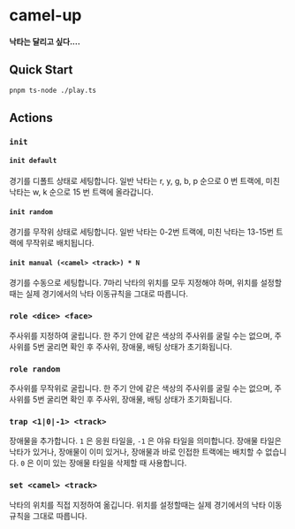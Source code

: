# camel-up

#### 낙타는 달리고 싶다....

## Quick Start

```zsh
pnpm ts-node ./play.ts
```

## Actions

### `init`

#### `init default`

경기를 디폴트 상태로 세팅합니다. 일반 낙타는 r, y, g, b, p 순으로 0 번 트랙에, 미친 낙타는 w, k 순으로 15 번 트랙에 올라갑니다.

#### `init random`

경기를 무작위 상태로 세팅합니다. 일반 낙타는 0-2번 트랙에, 미친 낙타는 13-15번 트랙에 무작위로 배치됩니다.

#### `init manual (<camel> <track>) * N`

경기를 수동으로 세팅합니다. 7마리 낙타의 위치를 모두 지정해야 하며, 위치를 설정할때는 실제 경기에서의 낙타 이동규칙을 그대로 따릅니다.

### `role <dice> <face>`

주사위를 지정하여 굴립니다. 한 주기 안에 같은 색상의 주사위를 굴릴 수는 없으며, 주사위를 5번 굴리면 확인 후 주사위, 장애물, 배팅 상태가 초기화됩니다.

### `role random`

주사위를 무작위로 굴립니다. 한 주기 안에 같은 색상의 주사위를 굴릴 수는 없으며, 주사위를 5번 굴리면 확인 후 주사위, 장애물, 배팅 상태가 초기화됩니다.

### `trap <1|0|-1> <track>`

장애물을 추가합니다. `1` 은 응원 타일을, `-1` 은 야유 타일을 의미합니다. 장애물 타일은 낙타가 있거나, 장애물이 이미 있거나, 장애물과 바로 인접한 트랙에는 배치할 수 없습니다. `0` 은 이미 있는 장애물 타일을 삭제할 때 사용합니다.

### `set <camel> <track>`

낙타의 위치를 직접 지정하여 옮깁니다. 위치를 설정할때는 실제 경기에서의 낙타 이동규칙을 그대로 따릅니다.
